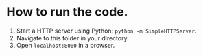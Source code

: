 # How to run the code.

1. Start a HTTP server using Python: `python -m SimpleHTTPServer`.
2. Navigate to this folder in your directory.
3. Open `localhost:8000` in a browser.
